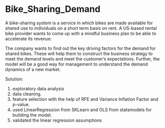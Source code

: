 # Bike_Sharing_Demand

A bike-sharing system is a service in which bikes are made available for shared use to individuals on a short term basis on rent. A US-based rental bike provider wants to come up with a mindful business plan to be able to accelerate its revenue.

The company wants to find out the key driving factors for the demand for shared bikes. These will help them to construct the business strategy to meet the demand levels and meet the customer’s expectations. Further, the model will be a good way for management to understand the demand dynamics of a new market.

Solution:
1) exploratory data analysis 
2) data cleaning.
3) feature selection with the help of RFE and Variance Inflation Factor and p-value.
4) used LinearRegression from SKLearn and OLS from statsmodels for building the model.
5) validated the linear regression assumptions
